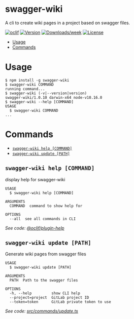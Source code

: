 swagger-wiki
============

A cli to create wiki pages in a project based on swagger files.

[![oclif](https://img.shields.io/badge/cli-oclif-brightgreen.svg)](https://oclif.io)
[![Version](https://img.shields.io/npm/v/swagger-wiki.svg)](https://npmjs.org/package/swagger-wiki)
[![Downloads/week](https://img.shields.io/npm/dw/swagger-wiki.svg)](https://npmjs.org/package/swagger-wiki)
[![License](https://img.shields.io/npm/l/swagger-wiki.svg)](https://github.com/theBenForce//blob/master/package.json)

<!-- toc -->
* [Usage](#usage)
* [Commands](#commands)
<!-- tocstop -->
# Usage
<!-- usage -->
```sh-session
$ npm install -g swagger-wiki
$ swagger-wiki COMMAND
running command...
$ swagger-wiki (-v|--version|version)
swagger-wiki/1.0.10 darwin-x64 node-v10.16.0
$ swagger-wiki --help [COMMAND]
USAGE
  $ swagger-wiki COMMAND
...
```
<!-- usagestop -->
# Commands
<!-- commands -->
* [`swagger-wiki help [COMMAND]`](#swagger-wiki-help-command)
* [`swagger-wiki update [PATH]`](#swagger-wiki-update-path)

## `swagger-wiki help [COMMAND]`

display help for swagger-wiki

```
USAGE
  $ swagger-wiki help [COMMAND]

ARGUMENTS
  COMMAND  command to show help for

OPTIONS
  --all  see all commands in CLI
```

_See code: [@oclif/plugin-help](https://github.com/oclif/plugin-help/blob/v2.2.1/src/commands/help.ts)_

## `swagger-wiki update [PATH]`

Generate wiki pages from swagger files

```
USAGE
  $ swagger-wiki update [PATH]

ARGUMENTS
  PATH  Path to the swagger files

OPTIONS
  -h, --help         show CLI help
  --project=project  GitLab project ID
  --token=token      GitLab private token to use
```

_See code: [src/commands/update.ts](https://github.com/drg-adaptive/swagger-wiki/blob/v1.0.10/src/commands/update.ts)_
<!-- commandsstop -->
